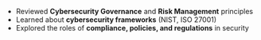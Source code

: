 - Reviewed **Cybersecurity Governance** and **Risk Management** principles
- Learned about **cybersecurity frameworks** (NIST, ISO 27001)
- Explored the roles of **compliance, policies, and regulations** in security
